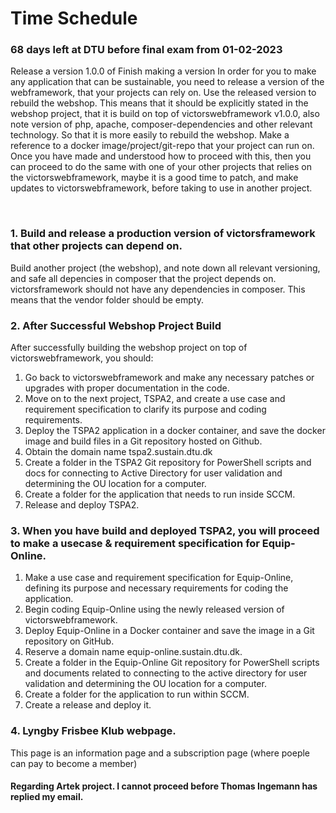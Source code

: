 # Time Schedule
### 68 days left at DTU before final exam from 01-02-2023

Release a version 1.0.0 of Finish making a version 
In order for you to make any application that can be sustainable, you need to release a version of the webframework, that your projects can rely on. Use the released version to rebuild the webshop. This means that it should be explicitly stated in the webshop project, that it is build on top of victorswebframework v1.0.0, also note version of php, apache, composer-dependencies and other relevant technology. So that it is more easily to rebuild the webshop. Make a reference to a docker image/project/git-repo that your project can run on. Once you have made and understood how to proceed with this, then you can proceed to do the same with one of your other projects that relies on the victorswebframework, maybe it is a good time to patch, and make updates to victorswebframework, before taking to use in another project.

<br> 

###  1. Build and release a production version of victorsframework that other projects can depend on.

Build another project (the webshop), and note down all relevant versioning, and safe all depencies in composer that the project depends on. victorsframework should not have any dependencies in composer. This means that the vendor folder should be empty.

### 2. After Successful Webshop Project Build
After successfully building the webshop project on top of victorswebframework, you should:
1. Go back to victorswebframework and make any necessary patches or upgrades with proper documentation in the code. 
2. Move on to the next project, TSPA2, and create a use case and requirement specification to clarify its purpose and coding requirements.
3. Deploy the TSPA2 application in a docker container, and save the docker image and build files in a Git repository hosted on Github.
4. Obtain the domain name tspa2.sustain.dtu.dk
5. Create a folder in the TSPA2 Git repository for PowerShell scripts and docs for connecting to Active Directory for user validation and determining the OU location for a computer.
6. Create a folder for the application that needs to run inside SCCM.
7. Release and deploy TSPA2.


### 3. When you have build and deployed TSPA2, you will proceed to make a usecase & requirement specification for Equip-Online.

1. Make a use case and requirement specification for Equip-Online, defining its purpose and necessary requirements for coding the application. 
2. Begin coding Equip-Online using the newly released version of victorswebframework.
3. Deploy Equip-Online in a Docker container and save the image in a Git repository on GitHub.
4. Reserve a domain name equip-online.sustain.dtu.dk.
5. Create a folder in the Equip-Online Git repository for PowerShell scripts and documents related to connecting to the active directory for user validation and determining the OU location for a computer.
6. Create a folder for the application to run within SCCM.
7. Create a release and deploy it.

### 4. Lyngby Frisbee Klub webpage. 
This page is an information page and a subscription page (where poeple can pay to become a member)



#### Regarding Artek project. I cannot proceed before Thomas Ingemann has replied my email.
